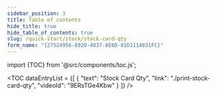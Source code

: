 ```yaml
---
sidebar_position: 3
title: Table of contents
hide_title: true
hide_table_of_contents: true
slug: /quick-start/stock/stock-card-qty
form_name: "{27524956-892D-4837-8E6D-81D1114831FC}"
---
```


import {TOC} from '@src/components/toc.js';

<TOC
dataEntryList = {[
{
  "text": "Stock Card Qty",
  "link": "./print-stock-card-qty",
  "videoId": "9ERsTGe4Kbw"
}
]}
/>